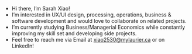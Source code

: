 - Hi there, I’m Sarah Xiao!
- I’m interested in UX/UI design, processing, operations, business & software development and would love to collaborate on related projects.
- I’m currently studying Business/Managerial Economics while constantly improving my skill set and developing side projects.
- Feel free to reach me via Email at xiao2530@mylaurier.ca or on LinkedIn!

<!---
sarahxiao-hub/sarahxiao-hub is a ✨ special ✨ repository because its `README.md` (this file) appears on your GitHub profile.
You can click the Preview link to take a look at your changes.
--->
